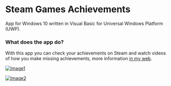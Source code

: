 # Steam Games Achievements

App for Windows 10 written in Visual Basic for Universal Windows Platform (UWP).

### What does the app do?

With this app you can check your achievements on Steam and watch videos of how you make missing achievements, more information [in my web](https://pepeizqapps.com/app/steam-games-achievements/).

[![Image1](https://i.imgur.com/O2k2gHy.png)](https://pepeizqapps.com/app/steam-games-achievements/)

[![Image2](https://i.imgur.com/ymjtq8Y.png)](https://pepeizqapps.com/app/steam-games-achievements/)
